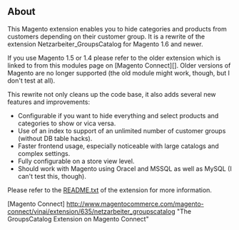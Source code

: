 About
-----

This Magento extension enables you to hide categories and products from customers
depending on their customer group. It is a rewrite of the extension
Netzarbeiter_GroupsCatalog for Magento 1.6 and newer.

If you use Magento 1.5 or 1.4 please refer to the older extension which is linked
to from this modules page on [Magento Connect][]. Older versions of Magento are no
longer supported (the old module might work, though, but I don't test at all).

This rewrite not only cleans up the code base, it also adds several new features and improvements:

- Configurable if you want to hide everything and select products and categories to show or vica versa.
- Use of an index to support of an unlimited number of customer groups (without DB table hacks).
- Faster frontend usage, especially noticeable with large catalogs and complex settings.
- Fully configurable on a store view level.
- Should work with Magento using Oracel and MSSQL as well as MySQL (I can't test this, though).

Please refer to the [README.txt][] of the extension for more information.

[Magento Connect] http://www.magentocommerce.com/magento-connect/vinai/extension/635/netzarbeiter_groupscatalog "The GroupsCatalog Extension on Magento Connect"

[README.txt]: https://github.com/Vinai/groupscatalog2/blob/master/app/code/community/Netzarbeiter/GroupsCatalog2/README.txt "README.txt"
